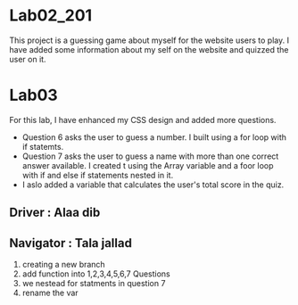 # Lab02_201
This project is a guessing game about myself for the website users to play.
I have added some information about my self on the website and quizzed the user on it. 
# Lab03
For this lab, I have enhanced my CSS design and added more questions.

* Question 6 asks the user to guess a number. I built using a for loop with if statemts. 
* Question 7 asks the user to guess a name with more than one correct answer available. I created t using the Array variable and a foor loop with if and else if statements
nested in it. 
* I aslo added a variable that calculates the user's total score in the quiz. 
 
 ## Driver : Alaa dib
 ## Navigator : Tala jallad
  1) creating a  new branch 
  2) add function into 1,2,3,4,5,6,7 Questions
  3) we nestead for statments in question 7
  4) rename the var 